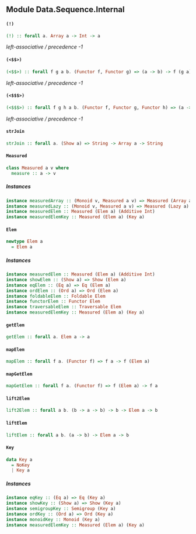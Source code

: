 ## Module Data.Sequence.Internal

#### `(!)`

``` purescript
(!) :: forall a. Array a -> Int -> a
```

_left-associative / precedence -1_

#### `(<$$>)`

``` purescript
(<$$>) :: forall f g a b. (Functor f, Functor g) => (a -> b) -> f (g a) -> f (g b)
```

_left-associative / precedence -1_

#### `(<$$$>)`

``` purescript
(<$$$>) :: forall f g h a b. (Functor f, Functor g, Functor h) => (a -> b) -> f (g (h a)) -> f (g (h b))
```

_left-associative / precedence -1_

#### `strJoin`

``` purescript
strJoin :: forall a. (Show a) => String -> Array a -> String
```

#### `Measured`

``` purescript
class Measured a v where
  measure :: a -> v
```

##### Instances
``` purescript
instance measuredArray :: (Monoid v, Measured a v) => Measured (Array a) v
instance measuredLazy :: (Monoid v, Measured a v) => Measured (Lazy a) v
instance measuredElem :: Measured (Elem a) (Additive Int)
instance measuredElemKey :: Measured (Elem a) (Key a)
```

#### `Elem`

``` purescript
newtype Elem a
  = Elem a
```

##### Instances
``` purescript
instance measuredElem :: Measured (Elem a) (Additive Int)
instance showElem :: (Show a) => Show (Elem a)
instance eqElem :: (Eq a) => Eq (Elem a)
instance ordElem :: (Ord a) => Ord (Elem a)
instance foldableElem :: Foldable Elem
instance functorElem :: Functor Elem
instance traversableElem :: Traversable Elem
instance measuredElemKey :: Measured (Elem a) (Key a)
```

#### `getElem`

``` purescript
getElem :: forall a. Elem a -> a
```

#### `mapElem`

``` purescript
mapElem :: forall f a. (Functor f) => f a -> f (Elem a)
```

#### `mapGetElem`

``` purescript
mapGetElem :: forall f a. (Functor f) => f (Elem a) -> f a
```

#### `lift2Elem`

``` purescript
lift2Elem :: forall a b. (b -> a -> b) -> b -> Elem a -> b
```

#### `liftElem`

``` purescript
liftElem :: forall a b. (a -> b) -> Elem a -> b
```

#### `Key`

``` purescript
data Key a
  = NoKey
  | Key a
```

##### Instances
``` purescript
instance eqKey :: (Eq a) => Eq (Key a)
instance showKey :: (Show a) => Show (Key a)
instance semigroupKey :: Semigroup (Key a)
instance ordKey :: (Ord a) => Ord (Key a)
instance monoidKey :: Monoid (Key a)
instance measuredElemKey :: Measured (Elem a) (Key a)
```


